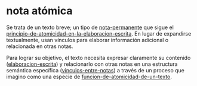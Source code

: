 # nota atómica

Se trata de un texto breve; un tipo de [nota-permanente](nota-permanente.md) que sigue el [principio-de-atomicidad-en-la-elaboracion-escrita](principio-de-atomicidad-en-la-elaboracion-escrita.md). En lugar de expandirse textualmente, usan vínculos para elaborar información adicional o relacionada en otras notas.

Para lograr su objetivo, el texto necesita expresar claramente su contenido ([elaboracion-escrita](elaboracion-escrita.md)) y relacionarlo con otras notas en una estructura semántica específica ([vinculos-entre-notas](vinculos-entre-notas.md)) a través de un proceso que imagino como una especie de [funcion-de-atomicidad-de-un-texto](funcion-de-atomicidad-de-un-texto.md).
